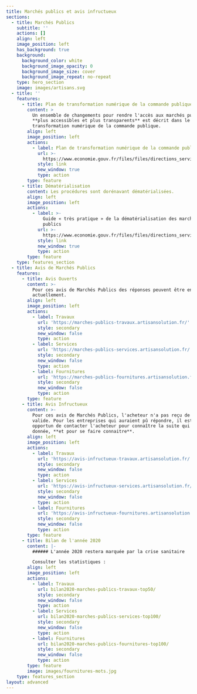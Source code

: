 ```yaml
---
title: Marchés publics et avis infructueux
sections:
  - title: Marchés Publics
    subtitle: ''
    actions: []
    align: left
    image_position: left
    has_background: true
    background:
      background_color: white
      background_image_opacity: 0
      background_image_size: cover
      background_image_repeat: no-repeat
    type: hero_section
    image: images/artisans.svg
  - title: ''
    features:
      - title: Plan de transformation numérique de la commande publique
        content: >
          Un ensemble de changements pour rendre l'accès aux marchés publics
          **plus accessibles et plus transparents** est décrit dans le Plan de
          transformation numérique de la commande publique.
        align: left
        image_position: left
        actions:
          - label: Plan de transformation numérique de la commande publique
            url: >-
              https://www.economie.gouv.fr/files/files/directions_services/daj/marches_publics/dematerialisation/plan-transform-numeriq-cp/Plan-Transfo-Num-CP.pdf
            style: link
            new_window: true
            type: action
        type: feature
      - title: Dématérialisation
        content: Les procédures sont dorénavant dématérialisées.
        align: left
        image_position: left
        actions:
          - label: >-
              Guide « très pratique » de la dématérialisation des marchés
              publics
            url: >-
              https://www.economie.gouv.fr/files/files/directions_services/daj/marches_publics/dematerialisation/Guide_OE_DEF28052020.pdf
            style: link
            new_window: true
            type: action
        type: feature
    type: features_section
  - title: Avis de Marchés Publics
    features:
      - title: Avis Ouverts
        content: >-
          Pour ces avis de Marchés Publics des réponses peuvent être envoyées
          actuellement.
        align: left
        image_position: left
        actions:
          - label: Travaux
            url: 'https://marches-publics-travaux.artisansolution.fr/'
            style: secondary
            new_window: false
            type: action
          - label: Services
            url: 'https://marches-publics-services.artisansolution.fr/'
            style: secondary
            new_window: false
            type: action
          - label: Fournitures
            url: 'https://marches-publics-fournitures.artisansolution.fr/'
            style: secondary
            new_window: false
            type: action
        type: feature
      - title: Avis Infructueux
        content: >-
          Pour ces avis de Marchés Publics, l'acheteur n'a pas reçu de réponse
          valide. Pour les entreprises qui auraient pû répondre, il est  très
          opportun de contacter l'acheteur pour connaître la suite qui sera
          donnée, **et pour se faire connaitre**.
        align: left
        image_position: left
        actions:
          - label: Travaux
            url: 'https://avis-infructueux-travaux.artisansolution.fr/'
            style: secondary
            new_window: false
            type: action
          - label: Services
            url: 'https://avis-infructueux-services.artisansolution.fr/'
            style: secondary
            new_window: false
            type: action
          - label: Fournitures
            url: 'https://avis-infructueux-fournitures.artisansolution.fr/'
            style: secondary
            new_window: false
            type: action
        type: feature
      - title: Bilan de l'année 2020
        content: |-
          ###### L'année 2020 restera marquée par la crise sanitaire

          Consulter les statistiques :
        align: left
        image_position: left
        actions:
          - label: Travaux
            url: bilan2020-marches-publics-travaux-top50/
            style: secondary
            new_window: false
            type: action
          - label: Services
            url: bilan2020-marches-publics-services-top100/
            style: secondary
            new_window: false
            type: action
          - label: Fournitures
            url: bilan2020-marches-publics-fournitures-top100/
            style: secondary
            new_window: false
            type: action
        type: feature
        image: images/fournitures-mots.jpg
    type: features_section
layout: advanced
---
```

